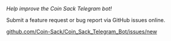 *Help improve the Coin Sack Telegram bot!*

Submit a feature request or bug report via GitHub issues online.

[github.com/Coin-Sack/Coin_Sack_Telegram_Bot/issues/new](https://github.com/Coin-Sack/Coin_Sack_Telegram_Bot/issues/new)
